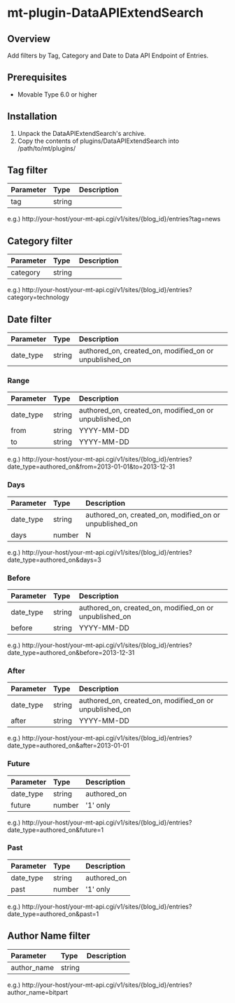 mt-plugin-DataAPIExtendSearch
=============================

## Overview

Add filters by Tag, Category and Date to Data API Endpoint of Entries.

## Prerequisites

* Movable Type 6.0 or higher

## Installation

1. Unpack the DataAPIExtendSearch's archive.
1. Copy the contents of plugins/DataAPIExtendSearch into /path/to/mt/plugins/

## Tag filter

| Parameter | Type | Description |
|:--|:--|:--|
| tag | string |  |

e.g.)
http://your-host/your-mt-api.cgi/v1/sites/{blog_id}/entries?tag=news

## Category filter

| Parameter | Type | Description |
|:--|:--|:--|
| category | string |  |

e.g.)
http://your-host/your-mt-api.cgi/v1/sites/{blog_id}/entries?category=technology

## Date filter

| Parameter | Type | Description |
|:--|:--|:--|
| date_type | string |  authored_on, created_on, modified_on or unpublished_on |

###  Range

| Parameter | Type | Description |
|:--|:--|:--|
| date_type | string |  authored_on, created_on, modified_on or unpublished_on |
| from | string | YYYY-MM-DD |
| to | string | YYYY-MM-DD |

e.g.)
http://your-host/your-mt-api.cgi/v1/sites/{blog_id}/entries?date_type=authored_on&from=2013-01-01&to=2013-12-31

###  Days

| Parameter | Type | Description |
|:--|:--|:--|
| date_type | string |  authored_on, created_on, modified_on or unpublished_on |
| days | number | N |

e.g.)
http://your-host/your-mt-api.cgi/v1/sites/{blog_id}/entries?date_type=authored_on&days=3

###  Before

| Parameter | Type | Description |
|:--|:--|:--|
| date_type | string |  authored_on, created_on, modified_on or unpublished_on |
| before | string | YYYY-MM-DD |

e.g.)
http://your-host/your-mt-api.cgi/v1/sites/{blog_id}/entries?date_type=authored_on&before=2013-12-31

###  After

| Parameter | Type | Description |
|:--|:--|:--|
| date_type | string |  authored_on, created_on, modified_on or unpublished_on |
| after | string | YYYY-MM-DD |

e.g.)
http://your-host/your-mt-api.cgi/v1/sites/{blog_id}/entries?date_type=authored_on&after=2013-01-01

###  Future

| Parameter | Type | Description |
|:--|:--|:--|
| date_type | string |  authored_on |
| future | number | '1' only |

e.g.)
http://your-host/your-mt-api.cgi/v1/sites/{blog_id}/entries?date_type=authored_on&future=1

###  Past

| Parameter | Type | Description |
|:--|:--|:--|
| date_type | string |  authored_on |
| past | number | '1' only |

e.g.)
http://your-host/your-mt-api.cgi/v1/sites/{blog_id}/entries?date_type=authored_on&past=1

## Author Name filter

| Parameter | Type | Description |
|:--|:--|:--|
| author_name | string |  |

e.g.)
http://your-host/your-mt-api.cgi/v1/sites/{blog_id}/entries?author_name=bitpart
